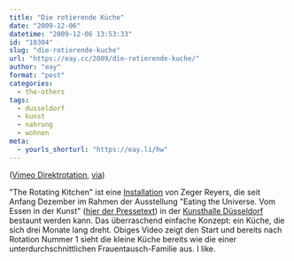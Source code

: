 ```yaml
---
title: "Die rotierende Küche"
date: "2009-12-06"
datetime: "2009-12-06 13:53:33"
id: "10304"
slug: "die-rotierende-kuche"
url: "https://eay.cc/2009/die-rotierende-kuche/"
author: "eay"
format: "post"
categories:
  - the-others
tags:
  - dusseldorf
  - kunst
  - nahrung
  - wohnen
meta:
  - yourls_shorturl: "https://eay.li/hw"
---
```


 ([Vimeo Direktrotation](http://vimeo.com/7887463), [via](http://laughingsquid.com/kitchen-slowly-rotating-for-3-months/))

"The Rotating Kitchen" ist eine [Installation](http://vimeo.com/7886637) von Zeger Reyers, die seit Anfang Dezember im Rahmen der Ausstellung "Eating the Universe. Vom Essen in der Kunst" ([hier der Pressetext](http://www.kunsthalle-duesseldorf.de/d/ausstellung/presse/index.html)) in der [Kunsthalle Düsseldorf](http://www.kunsthalle-duesseldorf.de/) bestaunt werden kann. Das überraschend einfache Konzept: ein Küche, die sich drei Monate lang dreht. Obiges Video zeigt den Start und bereits nach Rotation Nummer 1 sieht die kleine Küche bereits wie die einer unterdurchschnittlichen Frauentausch-Familie aus. I like.
